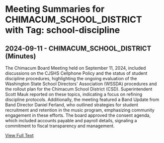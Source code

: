 # Meeting Summaries for CHIMACUM_SCHOOL_DISTRICT with Tag: school-discipline

## 2024-09-11 - CHIMACUM_SCHOOL_DISTRICT (Minutes)

The Chimacum Board Meeting held on September 11, 2024, included discussions on the CJSHS Cellphone Policy and the status of student discipline procedures, highlighting the ongoing evaluation of the Washington State School Directors' Association (WSSDA) procedures and the rollout plan for the Chimacum School District (CSD). Superintendent Scott Mauk reported on these topics, indicating a focus on refining discipline protocols. Additionally, the meeting featured a Band Update from Band Director Daniel Ferland, who outlined strategies for student recruitment and retention in the music program, emphasizing community engagement in these efforts. The board approved the consent agenda, which included accounts payable and payroll details, signaling a commitment to fiscal transparency and management.

[View Full Text](https://raw.githubusercontent.com/VoronoiPerspectives/WashingtonStateSchoolBoardExplorer/refs/heads/main/data/countries/usa/states/wa/counties/jefferson/school_boards/chimacum_school_district/2024/processed/2024-09-11-board-meeting-minutes.txt)

